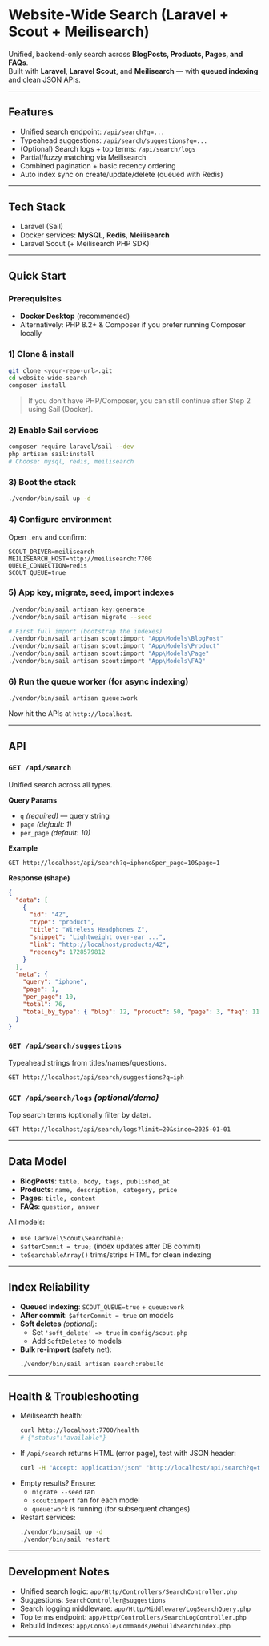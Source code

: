 # Website-Wide Search (Laravel + Scout + Meilisearch)

Unified, backend-only search across **BlogPosts, Products, Pages, and FAQs**.  
Built with **Laravel**, **Laravel Scout**, and **Meilisearch** — with **queued indexing** and clean JSON APIs.

---

## Features
- Unified search endpoint: `/api/search?q=...`
- Typeahead suggestions: `/api/search/suggestions?q=...`
- (Optional) Search logs + top terms: `/api/search/logs`
- Partial/fuzzy matching via Meilisearch
- Combined pagination + basic recency ordering
- Auto index sync on create/update/delete (queued with Redis)

---

## Tech Stack
- Laravel (Sail)
- Docker services: **MySQL**, **Redis**, **Meilisearch**
- Laravel Scout (+ Meilisearch PHP SDK)

---

## Quick Start

### Prerequisites
- **Docker Desktop** (recommended)
- Alternatively: PHP 8.2+ & Composer if you prefer running Composer locally

### 1) Clone & install
```bash
git clone <your-repo-url>.git
cd website-wide-search
composer install
```

> If you don’t have PHP/Composer, you can still continue after Step 2 using Sail (Docker).

### 2) Enable Sail services
```bash
composer require laravel/sail --dev
php artisan sail:install
# Choose: mysql, redis, meilisearch
```

### 3) Boot the stack
```bash
./vendor/bin/sail up -d
```

### 4) Configure environment
Open `.env` and confirm:
```
SCOUT_DRIVER=meilisearch
MEILISEARCH_HOST=http://meilisearch:7700
QUEUE_CONNECTION=redis
SCOUT_QUEUE=true
```

### 5) App key, migrate, seed, import indexes
```bash
./vendor/bin/sail artisan key:generate
./vendor/bin/sail artisan migrate --seed

# First full import (bootstrap the indexes)
./vendor/bin/sail artisan scout:import "App\Models\BlogPost"
./vendor/bin/sail artisan scout:import "App\Models\Product"
./vendor/bin/sail artisan scout:import "App\Models\Page"
./vendor/bin/sail artisan scout:import "App\Models\FAQ"
```

### 6) Run the queue worker (for async indexing)
```bash
./vendor/bin/sail artisan queue:work
```

Now hit the APIs at `http://localhost`.

---

## API

### `GET /api/search`
Unified search across all types.

**Query Params**
- `q` *(required)* — query string
- `page` *(default: 1)*
- `per_page` *(default: 10)*

**Example**
```
GET http://localhost/api/search?q=iphone&per_page=10&page=1
```

**Response (shape)**
```json
{
  "data": [
    {
      "id": "42",
      "type": "product",
      "title": "Wireless Headphones Z",
      "snippet": "Lightweight over-ear ...",
      "link": "http://localhost/products/42",
      "recency": 1728579812
    }
  ],
  "meta": {
    "query": "iphone",
    "page": 1,
    "per_page": 10,
    "total": 76,
    "total_by_type": { "blog": 12, "product": 50, "page": 3, "faq": 11 }
  }
}
```

### `GET /api/search/suggestions`
Typeahead strings from titles/names/questions.
```
GET http://localhost/api/search/suggestions?q=iph
```

### `GET /api/search/logs` *(optional/demo)*
Top search terms (optionally filter by date).
```
GET http://localhost/api/search/logs?limit=20&since=2025-01-01
```

---

## Data Model
- **BlogPosts**: `title, body, tags, published_at`
- **Products**: `name, description, category, price`
- **Pages**: `title, content`
- **FAQs**: `question, answer`

All models:
- `use Laravel\Scout\Searchable;`
- `$afterCommit = true;` (index updates after DB commit)
- `toSearchableArray()` trims/strips HTML for clean indexing

---

## Index Reliability
- **Queued indexing**: `SCOUT_QUEUE=true` + `queue:work`
- **After commit**: `$afterCommit = true` on models
- **Soft deletes** *(optional)*:
  - Set `'soft_delete' => true` in `config/scout.php`
  - Add `SoftDeletes` to models
- **Bulk re-import** (safety net):
  ```bash
  ./vendor/bin/sail artisan search:rebuild
  ```

---

## Health & Troubleshooting
- Meilisearch health:
  ```bash
  curl http://localhost:7700/health
  # {"status":"available"}
  ```
- If `/api/search` returns HTML (error page), test with JSON header:
  ```bash
  curl -H "Accept: application/json" "http://localhost/api/search?q=test"
  ```
- Empty results? Ensure:
  - `migrate --seed` ran
  - `scout:import` ran for each model
  - `queue:work` is running (for subsequent changes)
- Restart services:
  ```bash
  ./vendor/bin/sail up -d
  ./vendor/bin/sail restart
  ```

---

## Development Notes
- Unified search logic: `app/Http/Controllers/SearchController.php`
- Suggestions: `SearchController@suggestions`
- Search logging middleware: `app/Http/Middleware/LogSearchQuery.php`
- Top terms endpoint: `app/Http/Controllers/SearchLogController.php`
- Rebuild indexes: `app/Console/Commands/RebuildSearchIndex.php`

---
